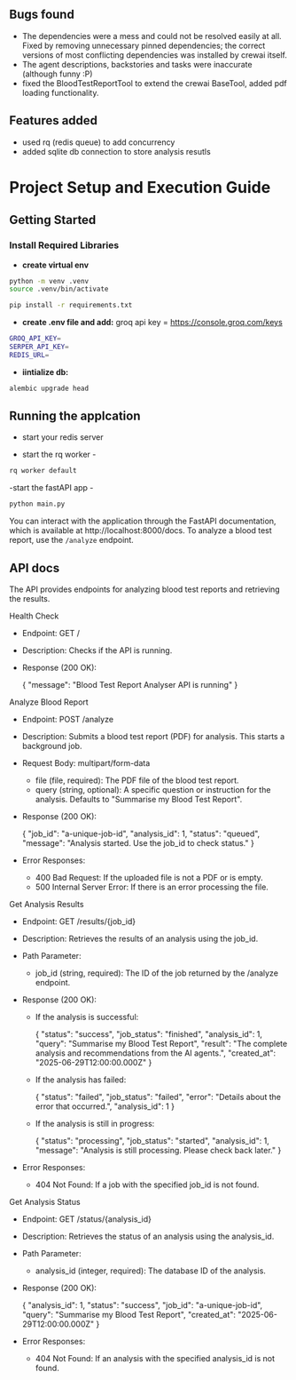 ## Bugs found
- The dependencies were a mess and could not be resolved easily at all. Fixed by removing unnecessary pinned dependencies; the correct versions of most conflicting dependencies was installed by crewai itself.
- The agent descriptions, backstories and tasks were inaccurate (although funny :P)
- fixed the BloodTestReportTool to extend the crewai BaseTool, added pdf loading functionality.

## Features added
- used rq (redis queue) to add concurrency
- added sqlite db connection to store analysis resutls 

# Project Setup and Execution Guide

## Getting Started

### Install Required Libraries

- **create virtual env**
```sh
python -m venv .venv
source .venv/bin/activate
```

```sh
pip install -r requirements.txt
```

- **create .env file and add:**
groq api key = https://console.groq.com/keys
```sh
GROQ_API_KEY=
SERPER_API_KEY=
REDIS_URL=
```  

- **iintialize db:**
```sh
alembic upgrade head
```

## Running the applcation

- start your redis server
  
- start the rq worker - 
```sh
rq worker default
```

-start the fastAPI app - 
```sh
python main.py
```

You can interact with the application through the FastAPI documentation, which is available at http://localhost:8000/docs. To analyze a blood test report, use the `/analyze` endpoint.

## API docs

  The API provides endpoints for analyzing blood test reports and retrieving the results.

  Health Check

   * Endpoint: GET /
   * Description: Checks if the API is running.
   * Response (200 OK):


        {
          "message": "Blood Test Report Analyser API is running"
        }


  Analyze Blood Report


   * Endpoint: POST /analyze
   * Description: Submits a blood test report (PDF) for analysis. This starts a background job.
   * Request Body: multipart/form-data
       * file (file, required): The PDF file of the blood test report.
       * query (string, optional): A specific question or instruction for the analysis. Defaults to "Summarise my Blood Test
         Report".
   * Response (200 OK):

        {
          "job_id": "a-unique-job-id",
          "analysis_id": 1,
          "status": "queued",
          "message": "Analysis started. Use the job_id to check status."
        }

   * Error Responses:
       * 400 Bad Request: If the uploaded file is not a PDF or is empty.
       * 500 Internal Server Error: If there is an error processing the file.

  Get Analysis Results


   * Endpoint: GET /results/{job_id}
   * Description: Retrieves the results of an analysis using the job_id.
   * Path Parameter:
       * job_id (string, required): The ID of the job returned by the /analyze endpoint.
   * Response (200 OK):
       * If the analysis is successful:


            {
              "status": "success",
              "job_status": "finished",
              "analysis_id": 1,
              "query": "Summarise my Blood Test Report",
              "result": "The complete analysis and recommendations from the AI agents.",
              "created_at": "2025-06-29T12:00:00.000Z"
            }

       * If the analysis has failed:


            {
              "status": "failed",
              "job_status": "failed",
              "error": "Details about the error that occurred.",
              "analysis_id": 1
            }

       * If the analysis is still in progress:


            {
              "status": "processing",
              "job_status": "started",
              "analysis_id": 1,
              "message": "Analysis is still processing. Please check back later."
            }

   * Error Responses:
       * 404 Not Found: If a job with the specified job_id is not found.

  Get Analysis Status


   * Endpoint: GET /status/{analysis_id}
   * Description: Retrieves the status of an analysis using the analysis_id.
   * Path Parameter:
       * analysis_id (integer, required): The database ID of the analysis.
   * Response (200 OK):


        {
          "analysis_id": 1,
          "status": "success",
          "job_id": "a-unique-job-id",
          "query": "Summarise my Blood Test Report",
          "created_at": "2025-06-29T12:00:00.000Z"
        }

   * Error Responses:
       * 404 Not Found: If an analysis with the specified analysis_id is not found.
